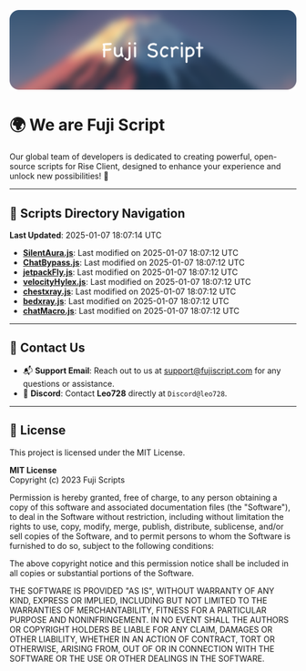 ![Banner](.github/b.webp)

# 🌍 **We are Fuji Script**

Our global team of developers is dedicated to creating powerful, open-source scripts for Rise Client, designed to enhance your experience and unlock new possibilities! 🌟

---
<!-- SCRIPTS_NAVIGATION_START -->
## 📂 **Scripts Directory Navigation**

**Last Updated**: 2025-01-07 18:07:14 UTC

- **[SilentAura.js](scripts/SilentAura.js)**: Last modified on 2025-01-07 18:07:12 UTC
- **[ChatBypass.js](scripts/ChatBypass.js)**: Last modified on 2025-01-07 18:07:12 UTC
- **[jetpackFly.js](scripts/jetpackFly.js)**: Last modified on 2025-01-07 18:07:12 UTC
- **[velocityHylex.js](scripts/velocityHylex.js)**: Last modified on 2025-01-07 18:07:12 UTC
- **[chestxray.js](scripts/chestxray.js)**: Last modified on 2025-01-07 18:07:12 UTC
- **[bedxray.js](scripts/bedxray.js)**: Last modified on 2025-01-07 18:07:12 UTC
- **[chatMacro.js](scripts/chatMacro.js)**: Last modified on 2025-01-07 18:07:12 UTC

<!-- SCRIPTS_NAVIGATION_END -->

---

## 💬 **Contact Us**  
- 📬 **Support Email**: Reach out to us at [support@fujiscript.com](mailto:support@fujiscript.com) for any questions or assistance.  
- 💬 **Discord**: Contact **Leo728** directly at `Discord@leo728`.

---

## 📜 **License**

This project is licensed under the MIT License.  

**MIT License**  
Copyright (c) 2023 Fuji Scripts  

Permission is hereby granted, free of charge, to any person obtaining a copy of this software and associated documentation files (the "Software"), to deal in the Software without restriction, including without limitation the rights to use, copy, modify, merge, publish, distribute, sublicense, and/or sell copies of the Software, and to permit persons to whom the Software is furnished to do so, subject to the following conditions:  

The above copyright notice and this permission notice shall be included in all copies or substantial portions of the Software.  

THE SOFTWARE IS PROVIDED "AS IS", WITHOUT WARRANTY OF ANY KIND, EXPRESS OR IMPLIED, INCLUDING BUT NOT LIMITED TO THE WARRANTIES OF MERCHANTABILITY, FITNESS FOR A PARTICULAR PURPOSE AND NONINFRINGEMENT. IN NO EVENT SHALL THE AUTHORS OR COPYRIGHT HOLDERS BE LIABLE FOR ANY CLAIM, DAMAGES OR OTHER LIABILITY, WHETHER IN AN ACTION OF CONTRACT, TORT OR OTHERWISE, ARISING FROM, OUT OF OR IN CONNECTION WITH THE SOFTWARE OR THE USE OR OTHER DEALINGS IN THE SOFTWARE.  
